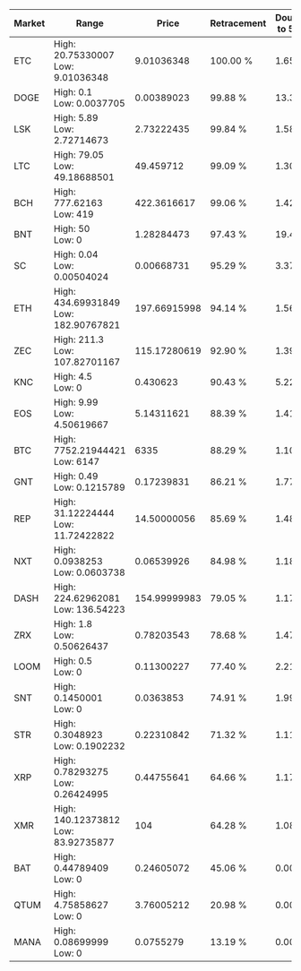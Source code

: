 | Market | Range | Price| Retracement | Doubles to 50% |
| --- | --- | --- | --- | --- |
| ETC | High: 20.75330007<br />Low: 9.01036348 | 9.01036348 | 100.00 % | 1.65 |
| DOGE | High: 0.1<br />Low: 0.0037705 | 0.00389023 | 99.88 % | 13.34 |
| LSK | High: 5.89<br />Low: 2.72714673 | 2.73222435 | 99.84 % | 1.58 |
| LTC | High: 79.05<br />Low: 49.18688501 | 49.459712 | 99.09 % | 1.30 |
| BCH | High: 777.62163<br />Low: 419 | 422.3616617 | 99.06 % | 1.42 |
| BNT | High: 50<br />Low: 0 | 1.28284473 | 97.43 % | 19.49 |
| SC | High: 0.04<br />Low: 0.00504024 | 0.00668731 | 95.29 % | 3.37 |
| ETH | High: 434.69931849<br />Low: 182.90767821 | 197.66915998 | 94.14 % | 1.56 |
| ZEC | High: 211.3<br />Low: 107.82701167 | 115.17280619 | 92.90 % | 1.39 |
| KNC | High: 4.5<br />Low: 0 | 0.430623 | 90.43 % | 5.22 |
| EOS | High: 9.99<br />Low: 4.50619667 | 5.14311621 | 88.39 % | 1.41 |
| BTC | High: 7752.21944421<br />Low: 6147 | 6335 | 88.29 % | 1.10 |
| GNT | High: 0.49<br />Low: 0.1215789 | 0.17239831 | 86.21 % | 1.77 |
| REP | High: 31.12224444<br />Low: 11.72422822 | 14.50000056 | 85.69 % | 1.48 |
| NXT | High: 0.0938253<br />Low: 0.0603738 | 0.06539926 | 84.98 % | 1.18 |
| DASH | High: 224.62962081<br />Low: 136.54223 | 154.99999983 | 79.05 % | 1.17 |
| ZRX | High: 1.8<br />Low: 0.50626437 | 0.78203543 | 78.68 % | 1.47 |
| LOOM | High: 0.5<br />Low: 0 | 0.11300227 | 77.40 % | 2.21 |
| SNT | High: 0.1450001<br />Low: 0 | 0.0363853 | 74.91 % | 1.99 |
| STR | High: 0.3048923<br />Low: 0.1902232 | 0.22310842 | 71.32 % | 1.11 |
| XRP | High: 0.78293275<br />Low: 0.26424995 | 0.44755641 | 64.66 % | 1.17 |
| XMR | High: 140.12373812<br />Low: 83.92735877 | 104 | 64.28 % | 1.08 |
| BAT | High: 0.44789409<br />Low: 0 | 0.24605072 | 45.06 % | 0.00 |
| QTUM | High: 4.75858627<br />Low: 0 | 3.76005212 | 20.98 % | 0.00 |
| MANA | High: 0.08699999<br />Low: 0 | 0.0755279 | 13.19 % | 0.00 |
